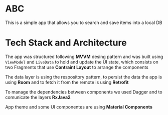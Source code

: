 # ABC

This is a simple app that allows you to search and save items into a local DB

# Tech Stack and Architecture

The app was structured following **MVVM** desing pattern and was built using `ViewModel` and `LiveData` to hold and update the UI state, which consists on two Fragments that use **Contraint Layout** to arrange the components

The data layer is using the respository pattern, to persist the data the app is using **Room** and to fetch it from the remote is using **Retrofit**

To manage the dependencies between components we used Dagger and to comunicate the layers **RxJava2**

App theme and some UI componentes are using **Material Components**
 
